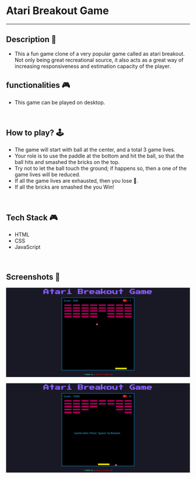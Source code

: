 # **Atari Breakout Game**
---

## **Description 📃** 
- This a fun game clone of a very popular game called as atari breakout. Not only being great recreational source, it also acts as a great way of increasing responsiveness and estimation capacity of the player.

## **functionalities 🎮** 
- This game can be played on desktop.
<br>

## **How to play? 🕹️**
- The game will start with ball at the center, and a total 3 game lives.
- Your role is to use the paddle at the bottom and hit the ball, so that the ball hits and smashed the bricks on the top.
- Try not to let the ball touch the ground; if happens so, then a one of the game lives will be reduced.
- If all the game lives are exhausted, then you lose 🙁.
- If all the bricks are smashed the you Win!
<br>

## **Tech Stack 🎮**
- HTML
- CSS
- JavaScript
<br>

## **Screenshots 📸**

<!-- add your screenshots like this -->

![image](./img/Screenshot1.png)
<br>

![image](./img/Screenshot2.png)
<br>

